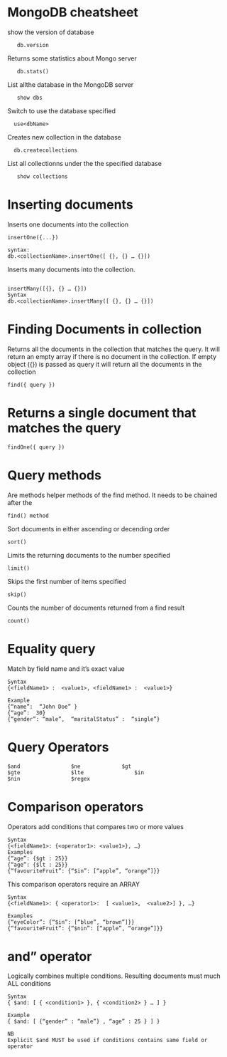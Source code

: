 # MongoDB cheatsheet


show the version of database
```
   db.version
   ```

Returns some statistics about Mongo server
```
   db.stats()
   ```
List allthe database in the MongoDB server
```
   show dbs
   ```
 Switch to use the database specified
 ```
   use<dbName>
   ```
Creates new collection in the database
```
  db.createcollections
  ```
List all collectionns under the the specified database
```
   show collections
   ```
   

# Inserting documents


Inserts one documents into the collection

```
insertOne({...})

syntax:
db.<collectionName>.insertOne([ {}, {} … {}])
```

Inserts many documents into the collection.
```

insertMany([{}, {} … {}])
Syntax
db.<collectionName>.insertMany([ {}, {} … {}])
```

# Finding Documents in collection

Returns all the documents in the collection that matches the query. It will return an empty array if there is no document in the collection. If empty object ({}) is passed as query it will return all the documents in the collection
```
find({ query })
```

# Returns a single document that matches the query

```
findOne({ query })
```

# Query methods

Are methods helper methods of the find method. It needs to be chained after the
``` 
find() method
```
Sort documents in either ascending or decending order

```
sort()
```

Limits the returning documents to the number specified
```
limit()
```

Skips the first number of items specified
```
skip()
```

Counts the number of documents returned from a find result
```
count()
```
# Equality query
Match by field name and it’s exact value
```
Syntax
{<fieldName1> :  <value1>, <fieldName1> :  <value1>}

Example
{“name”:  “John Doe” }
{“age”:  30}
{“gender”: “male”,  “maritalStatus” :  “single”}

```
# Query Operators

```$or				$eq				$lt
$and				$ne				$gt
$gte				$lte				$in
$nin				$regex
```
# Comparison operators

Operators add conditions that compares two or more values

```
Syntax
{<fieldName1>: {<operator1>: <value1>}, …}
Examples
{“age”: {$gt : 25}}
{“age”: {$lt : 25}}
{“favouriteFruit”: {“$in”: [“apple”, “orange”]}}
```
This comparison operators require an ARRAY

```
Syntax
{<fieldName1>: { <operator1>:  [ <value1>,  <value2>] }, …}

Examples
{“eyeColor”: {“$in”: [“blue”, “brown”]}}
{“favouriteFruit”: {“$nin”: [“apple”, “orange”]}}
```
# and” operator

Logically combines multiple conditions. Resulting documents must much ALL conditions
```
Syntax
{ $and: [ { <condition1> }, { <condition2> } … ] }

Example
{ $and: [ {“gender” : “male”} , “age” : 25 } ] }

NB
Explicit $and MUST be used if conditions contains same field or operator

```